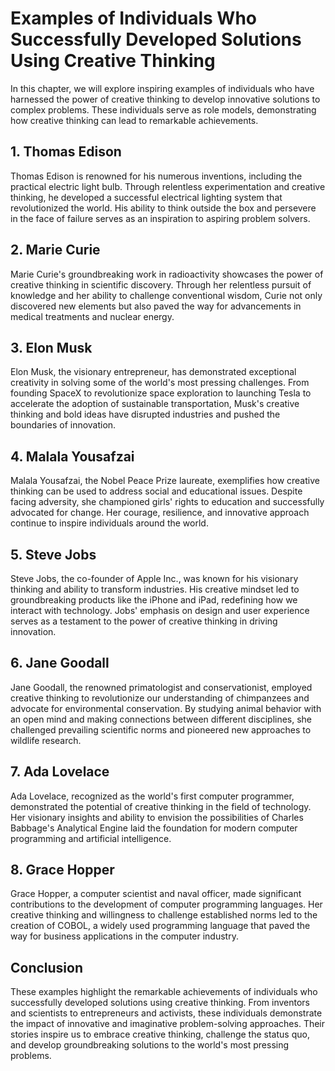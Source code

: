 Examples of Individuals Who Successfully Developed Solutions Using Creative Thinking
===============================================================================================

In this chapter, we will explore inspiring examples of individuals who have harnessed the power of creative thinking to develop innovative solutions to complex problems. These individuals serve as role models, demonstrating how creative thinking can lead to remarkable achievements.

1\. **Thomas Edison**
--------------------

Thomas Edison is renowned for his numerous inventions, including the practical electric light bulb. Through relentless experimentation and creative thinking, he developed a successful electrical lighting system that revolutionized the world. His ability to think outside the box and persevere in the face of failure serves as an inspiration to aspiring problem solvers.

2\. **Marie Curie**
------------------

Marie Curie's groundbreaking work in radioactivity showcases the power of creative thinking in scientific discovery. Through her relentless pursuit of knowledge and her ability to challenge conventional wisdom, Curie not only discovered new elements but also paved the way for advancements in medical treatments and nuclear energy.

3\. **Elon Musk**
----------------

Elon Musk, the visionary entrepreneur, has demonstrated exceptional creativity in solving some of the world's most pressing challenges. From founding SpaceX to revolutionize space exploration to launching Tesla to accelerate the adoption of sustainable transportation, Musk's creative thinking and bold ideas have disrupted industries and pushed the boundaries of innovation.

4\. **Malala Yousafzai**
-----------------------

Malala Yousafzai, the Nobel Peace Prize laureate, exemplifies how creative thinking can be used to address social and educational issues. Despite facing adversity, she championed girls' rights to education and successfully advocated for change. Her courage, resilience, and innovative approach continue to inspire individuals around the world.

5\. **Steve Jobs**
-----------------

Steve Jobs, the co-founder of Apple Inc., was known for his visionary thinking and ability to transform industries. His creative mindset led to groundbreaking products like the iPhone and iPad, redefining how we interact with technology. Jobs' emphasis on design and user experience serves as a testament to the power of creative thinking in driving innovation.

6\. **Jane Goodall**
-------------------

Jane Goodall, the renowned primatologist and conservationist, employed creative thinking to revolutionize our understanding of chimpanzees and advocate for environmental conservation. By studying animal behavior with an open mind and making connections between different disciplines, she challenged prevailing scientific norms and pioneered new approaches to wildlife research.

7\. **Ada Lovelace**
-------------------

Ada Lovelace, recognized as the world's first computer programmer, demonstrated the potential of creative thinking in the field of technology. Her visionary insights and ability to envision the possibilities of Charles Babbage's Analytical Engine laid the foundation for modern computer programming and artificial intelligence.

8\. **Grace Hopper**
-------------------

Grace Hopper, a computer scientist and naval officer, made significant contributions to the development of computer programming languages. Her creative thinking and willingness to challenge established norms led to the creation of COBOL, a widely used programming language that paved the way for business applications in the computer industry.

Conclusion
----------

These examples highlight the remarkable achievements of individuals who successfully developed solutions using creative thinking. From inventors and scientists to entrepreneurs and activists, these individuals demonstrate the impact of innovative and imaginative problem-solving approaches. Their stories inspire us to embrace creative thinking, challenge the status quo, and develop groundbreaking solutions to the world's most pressing problems.
